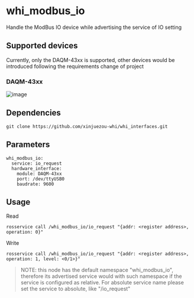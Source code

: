 # whi_modbus_io
Handle the ModBus IO device while advertising the service of IO setting

## Supported devices
Currently, only the DAQM-43xx is supported, other devices would be introduced following the requirements change of project

### DAQM-43xx
![image](https://github.com/xinjuezou-whi/whi_modbus_io/assets/72239958/4559a32d-8cd6-460f-b29d-a676bea59959)

## Dependencies
```
git clone https://github.com/xinjuezou-whi/whi_interfaces.git
```

## Parameters
```
whi_modbus_io:
  service: io_request
  hardware_interface:
    module: DAQM-43xx
    port: /dev/ttyUSB0
    baudrate: 9600
```

## Usage
Read
```
rosservice call /whi_modbus_io/io_request "{addr: <register address>, operation: 0}"
```

Write
```
rosservice call /whi_modbus_io/io_request "{addr: <register address>, operation: 1, level: <0/1>}"
```

> NOTE: this node has the default namespace "whi_modbus_io", therefore its advertised service would with such namespace if the service is configured as relative. For absolute service name please set the service to absolute, like "/io_request"

